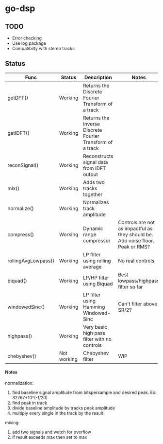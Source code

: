 # go-dsp

## TODO
- Error checking
- Use log package
- Compatibilty with stereo tracks

## Status
| Func | Status  | Description | Notes |
| --- |--------|--------| -----|
| getDFT() | Working | Returns the Discrete Fourier Transform of a track | |
| getIDFT() | Working | Returns the Inverse Discrete Fourier Transform of a track | |
| reconSignal() | Working | Reconstructs signal data from IDFT output | |
| mix()      | Working | Adds two tracks together | |
| normalize() | Working | Normalizes track amplitude | |
| compress() | Working | Dynamic range compressor |Controls are not as impactful as they should be. Add noise floor. Peak or RMS?|
| rollingAvgLowpass() | Working | LP filter using rolling average |  No real controls. |
| biquad() | Working | LP/HP filter using Biquad |Best lowpass/highpass filter so far |
| windowedSinc() | Working | LP filter using Hamming Windowed-Sinc  |Can't filter above SR/2?|
| highpass() | Working | Very basic high pass filter with no controls | |
| chebyshev() | Not working | Chebyshev filter | WIP |



#### Notes
normalization:
1. find baseline signal amplitude from bitspersample and desired peak. Ex: 32767*10^(-1/20)
2. find peak in track
3. divide baseline amplitude by tracks peak amplitude
4. multiply every single in the track by the result

mixing:
1. add two signals and watch for overflow
2. if result exceeds max then set to max